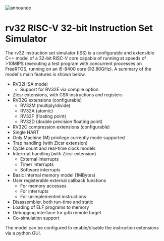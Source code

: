 
![announce](https://github.com/user-attachments/assets/c709202e-d11f-4168-9cfb-725e6ff294ab)
# rv32 RISC-V 32-bit Instruction Set Simulator

The rv32 instruction set simulator (ISS) is a configurable and extensible C++ model of a 32-bit
RISC-V core capable of running at speeds of >10MIPS (executing a test program with
concurrent processes on FreeRTOS, running on an i5-8400 core @2.80GHz). A summary of
the model's main features is shown below.

* RV32I ISA model
  * Support for RV32E via compile option
* Zicsr extensions, with CSR instructions and registers
* RV32G extensions (configurable)
  * RV32M (multiply/divide)
  * RV32A (atomic)
  * RV32F (floating point)
  * RV32D (double precision floating point)
* RV32C compression extensions (configurable)
* Single HART
* Only Machine (M) privilege currently mode supported
* Trap handling (with Zicsr extension)
* Cycle count and real-time clock models
* Interrupt handling (with Zicsr extension)
  * External interrupts
  * Timer interrupts
  * Software interrupts
* Basic internal memory model (1MBytes)
* User registerable external callback functions
  * For memory accesses
  * For interrupts
  * For unimplemented instructions
* Disassembler, both run-time and static
* Loading of ELF programs to memory
* Debugging interface for gdb remote target
* Co-simulation support

The model can be configured to enable/disable the instruction extensions via a python GUI.
